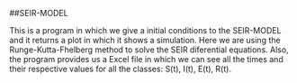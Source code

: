 ##SEIR-MODEL

This is a program in which we give a initial conditions to the SEIR-MODEL and it returns a plot in which it shows a simulation.
Here we are using the Runge-Kutta-Fhelberg method to solve the SEIR diferential equations.
Also, the program provides us a Excel file in which we can see all the times and their respective values for all the classes: S(t), I(t), E(t), R(t).
